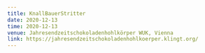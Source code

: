 ```yaml
---
title: KnallBauerStritter
date: 2020-12-13
time: 2020-12-13
venue: Jahresendzeitschokoladenhohlkörper WUK, Vienna
link: https://jahresendzeitschokoladenhohlkoerper.klingt.org/
---
```



